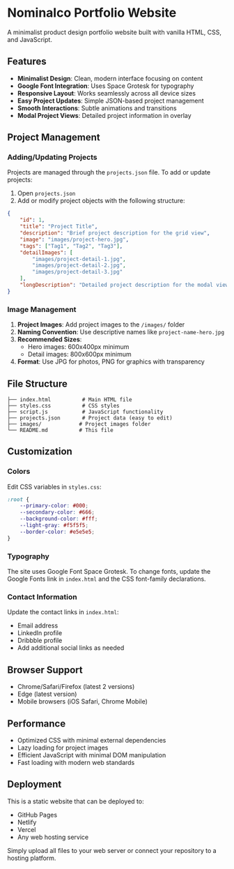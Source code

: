 # Nominalco Portfolio Website

A minimalist product design portfolio website built with vanilla HTML, CSS, and JavaScript.

## Features

- **Minimalist Design**: Clean, modern interface focusing on content
- **Google Font Integration**: Uses Space Grotesk for typography
- **Responsive Layout**: Works seamlessly across all device sizes
- **Easy Project Updates**: Simple JSON-based project management
- **Smooth Interactions**: Subtle animations and transitions
- **Modal Project Views**: Detailed project information in overlay

## Project Management

### Adding/Updating Projects

Projects are managed through the `projects.json` file. To add or update projects:

1. Open `projects.json`
2. Add or modify project objects with the following structure:

```json
{
    "id": 1,
    "title": "Project Title",
    "description": "Brief project description for the grid view",
    "image": "images/project-hero.jpg",
    "tags": ["Tag1", "Tag2", "Tag3"],
    "detailImages": [
        "images/project-detail-1.jpg",
        "images/project-detail-2.jpg",
        "images/project-detail-3.jpg"
    ],
    "longDescription": "Detailed project description for the modal view.\n\nSupports multiple paragraphs using \\n\\n."
}
```

### Image Management

1. **Project Images**: Add project images to the `/images/` folder
2. **Naming Convention**: Use descriptive names like `project-name-hero.jpg`
3. **Recommended Sizes**:
   - Hero images: 600x400px minimum
   - Detail images: 800x600px minimum
4. **Format**: Use JPG for photos, PNG for graphics with transparency

## File Structure

```
├── index.html          # Main HTML file
├── styles.css          # CSS styles
├── script.js           # JavaScript functionality
├── projects.json       # Project data (easy to edit)
├── images/            # Project images folder
└── README.md          # This file
```

## Customization

### Colors
Edit CSS variables in `styles.css`:
```css
:root {
    --primary-color: #000;
    --secondary-color: #666;
    --background-color: #fff;
    --light-gray: #f5f5f5;
    --border-color: #e5e5e5;
}
```

### Typography
The site uses Google Font Space Grotesk. To change fonts, update the Google Fonts link in `index.html` and the CSS font-family declarations.

### Contact Information
Update the contact links in `index.html`:
- Email address
- LinkedIn profile
- Dribbble profile
- Add additional social links as needed

## Browser Support

- Chrome/Safari/Firefox (latest 2 versions)
- Edge (latest version)
- Mobile browsers (iOS Safari, Chrome Mobile)

## Performance

- Optimized CSS with minimal external dependencies
- Lazy loading for project images
- Efficient JavaScript with minimal DOM manipulation
- Fast loading with modern web standards

## Deployment

This is a static website that can be deployed to:
- GitHub Pages
- Netlify
- Vercel
- Any web hosting service

Simply upload all files to your web server or connect your repository to a hosting platform.
